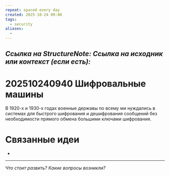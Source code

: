```yaml
---
repeat: spaced every day
created: 2025-10-24 09:40
tags:
  - security
aliases:
  -
---
```

*Ссылка на StructureNote:*
*Ссылка на исходник или контекст (если есть):*
-

# 202510240940 Шифровальные машины

В 1920-х и 1930-х годах военные державы по всему ми нуждались в системах для быстрого шифрования и дешифрования сообщений без необходимости прямого обмена большими ключами шифрования. 

# Связанные идеи

- 

---

*Что стоит развить? Какие вопросы возникли?*
